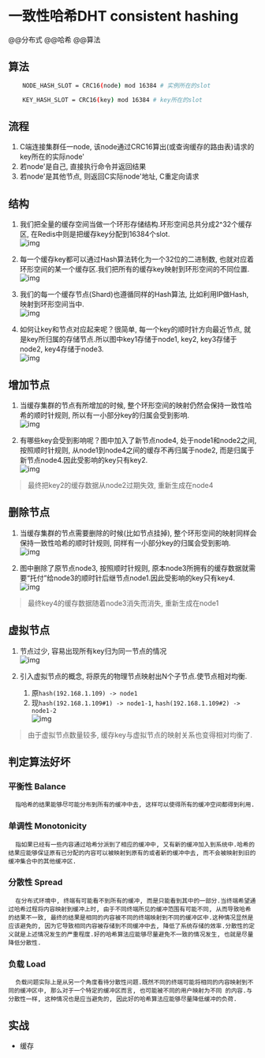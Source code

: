 # 一致性哈希DHT consistent hashing

@@分布式 @@哈希 @@算法

## 算法

```bash
    NODE_HASH_SLOT = CRC16(node) mod 16384 # 实例所在的slot

    KEY_HASH_SLOT = CRC16(key) mod 16384 # key所在的slot
```

## 流程

1. C端连接集群任一node, 该node通过CRC16算出(或查询缓存的路由表)请求的key所在的实际node'
2. 若node'是自己, 直接执行命令并返回结果
3. 若node'是其他节点, 则返回C实际node'地址, C重定向请求

## 结构

1. 我们把全量的缓存空间当做一个环形存储结构.环形空间总共分成2^32个缓存区, 在Redis中则是把缓存key分配到16384个slot.  
![img](res/dht-1.png)  

2. 每一个缓存key都可以通过Hash算法转化为一个32位的二进制数, 也就对应着环形空间的某一个缓存区.我们把所有的缓存key映射到环形空间的不同位置.  
![img](res/dht-2.png)  

3. 我们的每一个缓存节点(Shard)也遵循同样的Hash算法, 比如利用IP做Hash, 映射到环形空间当中.  
![img](res/dht-3.png)  

4. 如何让key和节点对应起来呢？很简单, 每一个key的顺时针方向最近节点, 就是key所归属的存储节点.所以图中key1存储于node1, key2, key3存储于node2, key4存储于node3.  
![img](res/dht-4.png)  

## 增加节点

1. 当缓存集群的节点有所增加的时候, 整个环形空间的映射仍然会保持一致性哈希的顺时针规则, 所以有一小部分key的归属会受到影响.  
![img](res/dht-5.png)  

2. 有哪些key会受到影响呢？图中加入了新节点node4, 处于node1和node2之间, 按照顺时针规则, 从node1到node4之间的缓存不再归属于node2, 而是归属于新节点node4.因此受影响的key只有key2.  
![img](res/dht-6.png)  

> 最终把key2的缓存数据从node2过期失效, 重新生成在node4

## 删除节点

1. 当缓存集群的节点需要删除的时候(比如节点挂掉), 整个环形空间的映射同样会保持一致性哈希的顺时针规则, 同样有一小部分key的归属会受到影响.  
![img](res/dht-7.png)  

2. 图中删除了原节点node3, 按照顺时针规则, 原本node3所拥有的缓存数据就需要“托付”给node3的顺时针后继节点node1.因此受影响的key只有key4.  
![img](res/dht-8.png)  

> 最终key4的缓存数据随着node3消失而消失, 重新生成在node1  

## 虚拟节点  

1. 节点过少, 容易出现所有key归为同一节点的情况  
![img](res/dht-9.png)  

2. 引入虚拟节点的概念, 将原先的物理节点映射出N个子节点.使节点相对均衡.  
   1. 原`hash(192.168.1.109) -> node1`  
   2. 现`hash(192.168.1.109#1) -> node1-1`, `hash(192.168.1.109#2) -> node1-2`  
![img](res/dht-10.png)  

> 由于虚拟节点数量较多, 缓存key与虚拟节点的映射关系也变得相对均衡了.  

## 判定算法好坏

### 平衡性 Balance

      指哈希的结果能够尽可能分布到所有的缓冲中去, 这样可以使得所有的缓冲空间都得到利用.  

### 单调性 Monotonicity

      指如果已经有一些内容通过哈希分派到了相应的缓冲中, 又有新的缓冲加入到系统中.哈希的结果应能够保证原有已分配的内容可以被映射到原有的或者新的缓冲中去, 而不会被映射到旧的缓冲集合中的其他缓冲区.  

### 分散性 Spread

      在分布式环境中, 终端有可能看不到所有的缓冲, 而是只能看到其中的一部分.当终端希望通过哈希过程将内容映射到缓冲上时, 由于不同终端所见的缓冲范围有可能不同, 从而导致哈希的结果不一致, 最终的结果是相同的内容被不同的终端映射到不同的缓冲区中.这种情况显然是应该避免的, 因为它导致相同内容被存储到不同缓冲中去, 降低了系统存储的效率.分散性的定义就是上述情况发生的严重程度.好的哈希算法应能够尽量避免不一致的情况发生, 也就是尽量降低分散性.  

### 负载 Load

      负载问题实际上是从另一个角度看待分散性问题.既然不同的终端可能将相同的内容映射到不同的缓冲区中, 那么对于一个特定的缓冲区而言, 也可能被不同的用户映射为不同 的内容.与分散性一样, 这种情况也是应当避免的, 因此好的哈希算法应能够尽量降低缓冲的负荷.  

## 实战

- 缓存